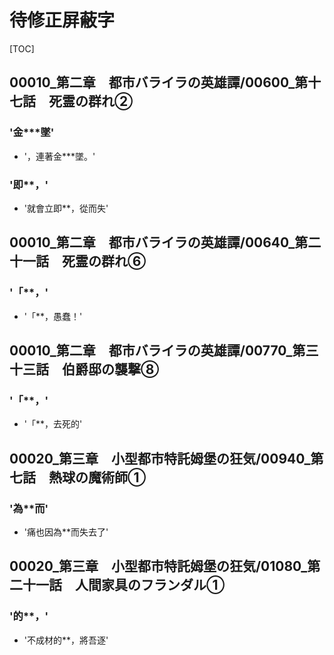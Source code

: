 # 待修正屏蔽字

[TOC]

## 00010_第二章　都市バライラの英雄譚/00600_第十七話　死霊の群れ②

### '金***墜'

- '，連著金***墜。'

### '即**，'

- '就會立即**，從而失'


## 00010_第二章　都市バライラの英雄譚/00640_第二十一話　死霊の群れ⑥

### '「**，'

- '「**，愚蠢！'


## 00010_第二章　都市バライラの英雄譚/00770_第三十三話　伯爵邸の襲撃⑧

### '「**，'

- '「**，去死的'


## 00020_第三章　小型都市特託姆堡の狂気/00940_第七話　熱球の魔術師①

### '為**而'

- '痛也因為**而失去了'


## 00020_第三章　小型都市特託姆堡の狂気/01080_第二十一話　人間家具のフランダル①

### '的**，'

- '不成材的**，將吾逐'
